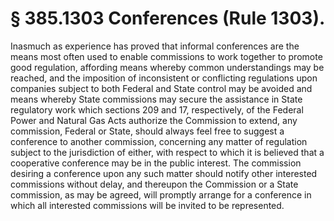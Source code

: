 # § 385.1303   Conferences (Rule 1303).

Inasmuch as experience has proved that informal conferences are the means most often used to enable commissions to work together to promote good regulation, affording means whereby common understandings may be reached, and the imposition of inconsistent or conflicting regulations upon companies subject to both Federal and State control may be avoided and means whereby State commissions may secure the assistance in State regulatory work which sections 209 and 17, respectively, of the Federal Power and Natural Gas Acts authorize the Commission to extend, any commission, Federal or State, should always feel free to suggest a conference to another commission, concerning any matter of regulation subject to the jurisdiction of either, with respect to which it is believed that a cooperative conference may be in the public interest. The commission desiring a conference upon any such matter should notify other interested commissions without delay, and thereupon the Commission or a State commission, as may be agreed, will promptly arrange for a conference in which all interested commissions will be invited to be represented.




